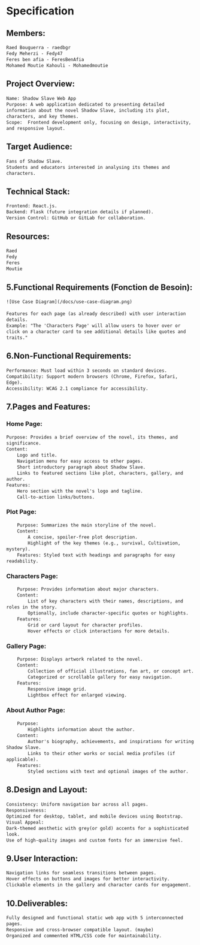# Specification

## Members:
    Raed Bouguerra - raedbgr
    Fedy Meherzi - Fedy47
    Feres ben afia - FeresBenAfia
    Mohamed Moutie Kahouli - Mohamedmoutie

## Project Overview:
    Name: Shadow Slave Web App
    Purpose: A web application dedicated to presenting detailed information about the novel Shadow Slave, including its plot, characters, and key themes.
    Scope:  Frontend development only, focusing on design, interactivity, and responsive layout.

## Target Audience:
    Fans of Shadow Slave.
    Students and educators interested in analysing its themes and characters.

## Technical Stack:
    Frontend: React.js.
    Backend: Flask (future integration details if planned).
    Version Control: GitHub or GitLab for collaboration.


## Resources:
    Raed
    Fedy
    Feres
    Moutie

## 5.Functional Requirements (Fonction de Besoin):

    ![Use Case Diagram](/docs/use-case-diagram.png)

    Features for each page (as already described) with user interaction details.
    Example: "The 'Characters Page' will allow users to hover over or click on a character card to see additional details like quotes and traits."

## 6.Non-Functional Requirements:
    Performance: Must load within 3 seconds on standard devices.
    Compatibility: Support modern browsers (Chrome, Firefox, Safari, Edge).
    Accessibility: WCAG 2.1 compliance for accessibility.


## 7.Pages and Features:
### Home Page:
    Purpose: Provides a brief overview of the novel, its themes, and significance.
    Content: 
        Logo and title.
        Navigation menu for easy access to other pages.
        Short introductory paragraph about Shadow Slave.
        Links to featured sections like plot, characters, gallery, and author.
    Features:
        Hero section with the novel's logo and tagline.
        Call-to-action links/buttons.



### Plot Page:
        Purpose: Summarizes the main storyline of the novel.
        Content: 
            A concise, spoiler-free plot description.
            Highlight of the key themes (e.g., survival, Cultivation, mystery).
        Features: Styled text with headings and paragraphs for easy readability.

### Characters Page:
        Purpose: Provides information about major characters.
        Content: 
            List of key characters with their names, descriptions, and roles in the story.
            Optionally, include character-specific quotes or highlights.
        Features:
            Grid or card layout for character profiles.
            Hover effects or click interactions for more details.

### Gallery Page:
        Purpose: Displays artwork related to the novel.
        Content: 
            Collection of official illustrations, fan art, or concept art.
            Categorized or scrollable gallery for easy navigation.
        Features:
            Responsive image grid.
            Lightbox effect for enlarged viewing.

### About Author Page:
        Purpose: 
            Highlights information about the author.
        Content: 
            Author's biography, achievements, and inspirations for writing Shadow Slave.
            Links to their other works or social media profiles (if applicable).
        Features:
            Styled sections with text and optional images of the author.



## 8.Design and Layout:
    Consistency: Uniform navigation bar across all pages.
    Responsiveness: 
    Optimized for desktop, tablet, and mobile devices using Bootstrap.
    Visual Appeal:
    Dark-themed aesthetic with grey(or gold) accents for a sophisticated look.
    Use of high-quality images and custom fonts for an immersive feel.


## 9.User Interaction:
    Navigation links for seamless transitions between pages.
    Hover effects on buttons and images for better interactivity.
    Clickable elements in the gallery and character cards for engagement.

## 10.Deliverables:
    Fully designed and functional static web app with 5 interconnected pages.
    Responsive and cross-browser compatible layout. (maybe)
    Organized and commented HTML/CSS code for maintainability.













